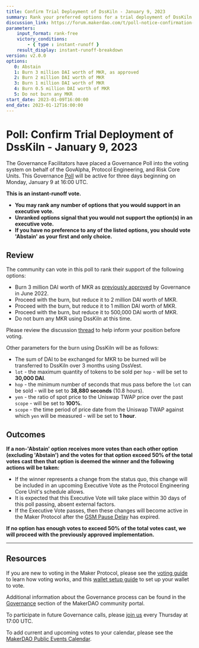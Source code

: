 ```yaml
---
title: Confirm Trial Deployment of DssKiln - January 9, 2023
summary: Rank your preferred options for a trial deployment of DssKiln.
discussion_link: https://forum.makerdao.com/t/poll-notice-confirmation-of-trial-dsskiln-deployment/19346/3
parameters:
    input_format: rank-free
    victory_conditions:
        - { type : instant-runoff }
    result_display: instant-runoff-breakdown
version: v2.0.0
options:
   0: Abstain
   1: Burn 3 million DAI worth of MKR, as approved
   2: Burn 2 million DAI worth of MKR
   3: Burn 1 million DAI worth of MKR
   4: Burn 0.5 million DAI worth of MKR
   5: Do not burn any MKR
start_date: 2023-01-09T16:00:00
end_date: 2023-01-12T16:00:00
---
```

# Poll: Confirm Trial Deployment of DssKiln - January 9, 2023

The Governance Facilitators have placed a Governance Poll into the voting system on behalf of the GovAlpha, Protocol Engineering, and Risk Core Units. This Governance [Poll](https://community-development.makerdao.com/en/learn/governance/on-chain-gov) will be active for three days beginning on Monday, January 9 at 16:00 UTC.

**This is an instant-runoff vote.**
- **You may rank any number of options that you would support in an executive vote.**
- **Unranked options signal that you would not support the option(s) in an executive vote.**
- **If you have no preference to any of the listed options, you should vote 'Abstain' as your first and only choice.**

## Review

The community can vote in this poll to rank their support of the following options:
* Burn 3 million DAI worth of MKR as [previously approved](https://vote.makerdao.com/polling/QmWCy8Bc#vote-breakdown) by Governance in June 2022.
* Proceed with the burn, but reduce it to 2 million DAI worth of MKR.
* Proceed with the burn, but reduce it to 1 million DAI worth of MKR.
* Proceed with the burn, but reduce it to 500,000 DAI worth of MKR.
* Do not burn any MKR using DssKiln at this time.

Please review the discussion [thread](https://forum.makerdao.com/t/poll-notice-confirmation-of-trial-dsskiln-deployment/19346/3) to help inform your position before voting.

Other parameters for the burn using DssKiln will be as follows:

* The sum of DAI to be exchanged for MKR to be burned will be transferred to DssKiln over 3 months using DssVest.
* `lot` - the maximum quantity of tokens to be sold per `hop` - will be set to **30,000 DAI**.
* `hop` - the minimum number of seconds that mus pass before the `lot` can be sold - will be set to **38,880 seconds** (10.8 hours).
* `yen` - the ratio of spot price to the Uniswap TWAP price over the past `scope` - will be set to **100%**.
* `scope` - the time period of price date from the Uniswap TWAP against which `yen` will be measured - will be set to **1 hour**.

## Outcomes

**If a non-'Abstain' option receives more votes than each other option (excluding 'Abstain') and the votes for that option exceed 50% of the total votes cast then that option is deemed the winner and the following actions will be taken:**
* If the winner represents a change from the status quo, this change will be included in an upcoming Executive Vote as the Protocol Engineering Core Unit's schedule allows.
* It is expected that this Executive Vote will take place within 30 days of this poll passing, absent external factors.
* If the Executive Vote passes, then these changes will become active in the Maker Protocol after the [GSM Pause Delay](https://manual.makerdao.com/parameter-index/core/param-gsm-pause-delay) has expired.

**If no option has enough votes to exceed 50% of the total votes cast, we will proceed with the previously approved implementation.**

---

## Resources

If you are new to voting in the Maker Protocol, please see the [voting guide](https://community-development.makerdao.com/en/learn/governance/how-voting-works/) to learn how voting works, and this [wallet setup guide](https://community-development.makerdao.com/en/learn/governance/voting-setup/) to set up your wallet to vote.

Additional information about the Governance process can be found in the [Governance](https://community-development.makerdao.com/en/learn/governance) section of the MakerDAO community portal.

To participate in future Governance calls, please [join us](https://github.com/makerdao/community/tree/master/governance/governance-and-risk-meetings) every Thursday at 17:00 UTC.

To add current and upcoming votes to your calendar, please see the [MakerDAO Public Events Calendar](https://calendar.google.com/calendar/embed?src=makerdao.com_3efhm2ghipksegl009ktniomdk%40group.calendar.google.com&ctz=UTC&mode=week&showCalendars=0&showPrint=0).
